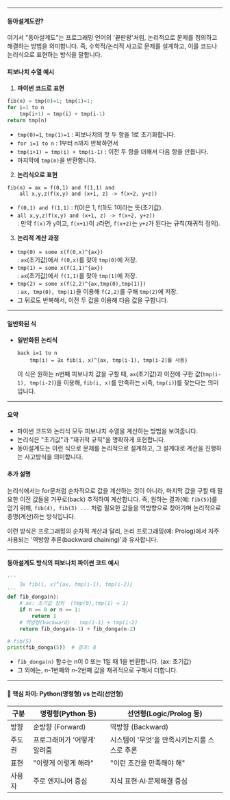 
---
#### 동아설계도란?

여기서 "동아설계도"는 프로그래밍 언어의 '끝판왕'처럼, 논리적으로 문제를 정의하고 해결하는 방법을 의미합니다. 즉, 수학적/논리적 사고로 문제를 설계하고, 이를 코드나 논리식으로 표현하는 방식을 말합니다.

#### 피보나치 수열 예시

1. **파이썬 코드로 표현**

```python
fib(n) = tmp(0)=1; tmp(1)=1;
for i=1 to n
    tmp(i+1) = tmp(i) + tmp(i-1)
return tmp(n)
```

- `tmp(0)=1`, `tmp(1)=1` : 피보나치의 첫 두 항을 1로 초기화합니다.
- `for i=1 to n` : 1부터 n까지 반복하면서
- `tmp(i+1) = tmp(i) + tmp(i-1)` : 이전 두 항을 더해서 다음 항을 만듭니다.
- 마지막에 `tmp(n)`을 반환합니다.

2. **논리식으로 표현**

```
fib(n) = ax = f(0,1) and f(1,1) and
    all x,y,z(f(x,y) and (x+1, z) -> f(x+2, y+z))
```

- `f(0,1) and f(1,1)` : f(0)은 1, f(1)도 1이라는 뜻(초기값).
- `all x,y,z(f(x,y) and (x+1, z) -> f(x+2, y+z))`  
  : 만약 `f(x)`가 `y`이고, `f(x+1)`이 `z`라면, `f(x+2)`는 `y+z`가 된다는 규칙(재귀적 정의).

3. **논리적 계산 과정**

- `tmp(0) = some x(f(0,x)^{ax})`  
  : `ax`(초기값)에서 `f(0,x)`를 찾아 `tmp(0)`에 저장.
- `tmp(1) = some x(f(1,1)^{ax})`  
  : `ax`(초기값)에서 `f(1,1)`를 찾아 `tmp(1)`에 저장.
- `tmp(2) = some x(f(2,2)^{ax,tmp(0),tmp(1)})`  
  : `ax, tmp(0), tmp(1)`을 이용해 `f(2,2)`를 구해 `tmp(2)`에 저장.
- 그 뒤로도 반복해서, 이전 두 값을 이용해 다음 값을 구합니다.

---
#### 일반화된 식

- **일반화된 논리식**  
  ```
  back i=1 to n
      tmp(i) = ∃x fib(i, x)^{ax, tmp(i-1), tmp(i-2)를 사용}
  ```
  이 식은 원하는 n번째 피보나치 값을 구할 때, `ax`(초기값)과 이전에 구한 값(`tmp(i-1), tmp(i-2)`)을 이용해, `fib(i, x)`를 만족하는 `x`(즉, `tmp(i)`)를 찾는다는 의미입니다.

---
#### 요약

- 파이썬 코드와 논리식 모두 피보나치 수열을 계산하는 방법을 보여줍니다.
- 논리식은 "초기값"과 "재귀적 규칙"을 명확하게 표현합니다.
- 동아설계도는 이런 식으로 문제를 논리적으로 설계하고, 그 설계대로 계산을 진행하는 사고방식을 의미합니다.

#### 추가 설명

논리식에서는 for문처럼 순차적으로 값을 계산하는 것이 아니라, 마지막 값을 구할 때 필요한 이전 값들을 거꾸로(back) 추적하여 계산합니다. 즉, 원하는 결과(예: `fib(5)`)를 얻기 위해, `fib(4), fib(3) ...` 처럼 필요한 값들을 역방향으로 찾아가며 논리적으로 증명(계산)하는 방식입니다.

이런 방식은 프로그래밍의 순차적 계산과 달리, 논리 프로그래밍(예: Prolog)에서 자주 사용되는 '역방향 추론(backward chaining)'과 유사합니다.

---
#### 동아설계도 방식의 피보나치 파이썬 코드 예시

```python
'''
	∃x fib(i, x)^{ax, tmp(i-1), tmp(i-2)}
'''
def fib_donga(n):
    # ax: 초기값 정의  (tmp(0),tmp(1) = 1)
    if n == 0 or n == 1:
        return 1
    # 역방향(backward) : tmp(i-1) + tmp(i-2)
    return fib_donga(n-1) + fib_donga(n-2)

# fib(5)
print(fib_donga(5))  # 결과: 8
```

- `fib_donga(n)` 함수는 n이 0 또는 1일 때 1을 반환합니다. (ax: 초기값)
- 그 외에는, n-1번째와 n-2번째 값을 재귀적으로 구해서 더합니다.

---

#### 🧠 핵심 차이: Python(명령형) vs 논리(선언형)

| 구분   | 명령형(Python 등)         | 선언형(Logic/Prolog 등)         |
|--------|--------------------------|---------------------------------|
| 방향   | 순방향 (Forward)         | 역방향 (Backward)               |
| 주도권 | 프로그래머가 '어떻게' 알려줌 | 시스템이 '무엇'을 만족시키는지를 스스로 추론 |
| 표현   | "이렇게 이렇게 해라"      | "이런 조건을 만족해야 해"         |
| 사용자 | 주로 엔지니어 중심         | 지식 표현·AI·문제해결 중심         |




